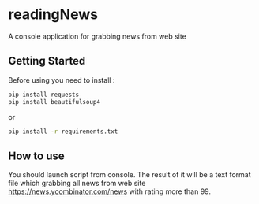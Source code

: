 # readingNews
A console application for grabbing news from web site

## Getting Started
Before using you need to install :

```sh
pip install requests
pip install beautifulsoup4
```

or 

```sh
pip install -r requirements.txt
```

## How to use
You should launch script from console. The result of it will be a text format file which grabbing all news from web site https://news.ycombinator.com/news with rating more than 99.

